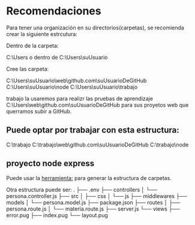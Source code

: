 # Recomendaciones

Para tener una organización en su directorios(carpetas), se recomienda crear la siguiente estrcutura:

Dentro de la carpeta:

C:\Users
o dentro de
C:\Users\suUsuario


Cree las carpeta:

C:\Users\suUsuario\web\github.com\suUsuarioDeGitHub
C:\Users\suUsuario\node
C:\Users\suUsuario\trabajo

trabajo la usaremos para realizr las pruebas de aprendizaje
C:\Users\web\github.com\suUsuarioDeGitHub para sus proyetos web que querramos subir a GitHub.

## Puede optar por trabajar con esta estructura:

C:\trabajo
C:\trabajo\web\github.com\suUsuarioDeGitHub
C:\trabajo\node

## proyecto node express

Puede usar la [herramienta:](https://expressjs.com/es/starter/generator.html)
para generar la estructura de carpetas.

Otra estructura puede ser:
.
├── .env
├── controllers
│   └── persona.controller.js
├── src
│   ├── css
│   └── js
├── middlewares
├── models
│   └── persona.model.js
├── package.json
├── routes
│   ├── persona.route.js
│   └── materia.route.js
├── server.js
└── views
    ├── error.pug
    ├── index.pug
    └── layout.pug